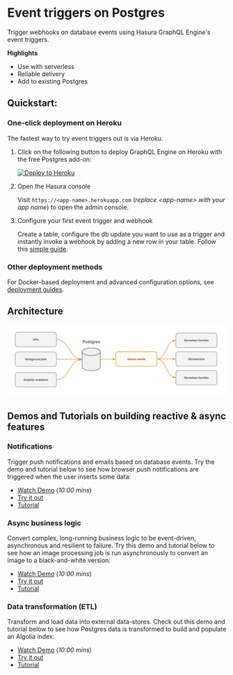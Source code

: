 # Event triggers on Postgres

Trigger webhooks on database events using Hasura GraphQL Engine's event triggers.

**Highlights**

* Use with serverless
* Reliable delivery
* Add to existing Postgres


## Quickstart: 

### One-click deployment on Heroku

The fastest way to try event triggers out is via Heroku.

1. Click on the following button to deploy GraphQL Engine on Heroku with the free Postgres add-on:

    [![Deploy to Heroku](https://www.herokucdn.com/deploy/button.svg)](https://heroku.com/deploy?template=https://github.com/hasura/graphql-engine-heroku)

2. Open the Hasura console

   Visit `https://<app-name>.herokuapp.com` (*replace \<app-name\> with your app name*) to open the admin console.

3. Configure your first event trigger and webhook

   Create a table, configure the db update you want to use as a trigger and instantly invoke a webhook by adding a new row in your table. Follow this [simple guide](https://docs.hasura.io/1.0/graphql/manual/getting-started/first-graphql-query.html).

### Other deployment methods

For Docker-based deployment and advanced configuration options, see [deployment guides](https://docs.hasura.io/1.0/graphql/manual/getting-started/index.html).

## Architecture

![Event triggers architecture](assets/event-triggers-arch.png)

## Demos and Tutorials on building reactive & async features

### Notifications

Trigger push notifications and emails based on database events. Try the demo and tutorial below to see how browser push notifications are triggered when the user inserts some data:

* [Watch Demo](https://some-youtube-demo.com) (*10:00 mins*)
* [Try it out](https://shahidh.in/hasura-web-push-notifs/)
* [Tutorial](https://github.com/shahidhk/hasura-web-push-notifs)


### Async business logic

Convert complex, long-running business logic to be event-driven, asynchronous and resilient to failure. Try this demo and tutorial below to see how an image processing job is run asynchronously to convert an image to a black-and-white version:

* [Watch Demo](https://some-youtube-demo.com) (*10:00 mins*)
* [Try it out](https://shahidh.in/hasura-web-push-notifs/)
* [Tutorial](https://github.com/shahidhk/hasura-web-push-notifs)


### Data transformation (ETL)

Transform and load data into external data-stores. Check out this demo and tutorial below to see how Postgres data is transformed to build and populate an Algolia index:

* [Watch Demo](https://some-youtube-demo.com) (*10:00 mins*)
* [Try it out](https://shahidh.in/hasura-web-push-notifs/)
* [Tutorial](https://github.com/shahidhk/hasura-web-push-notifs)





